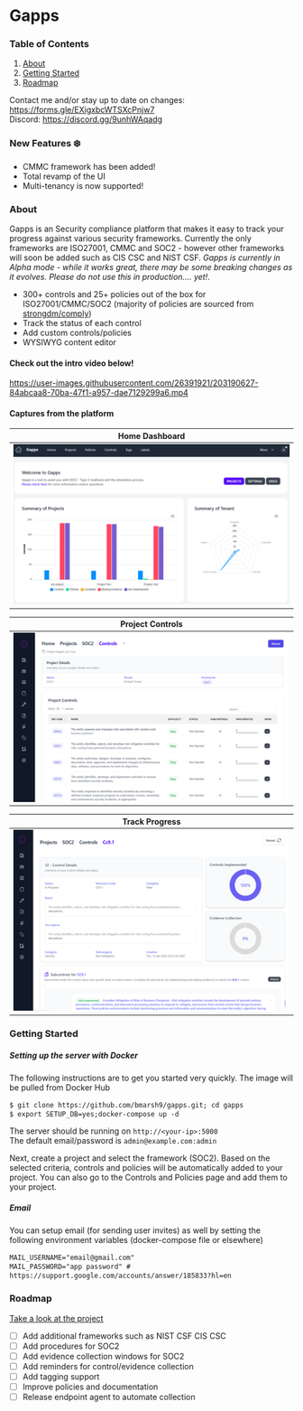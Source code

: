 # Gapps

### Table of Contents
1. [About](#about)
2. [Getting Started](#getting-started)
3. [Roadmap](#roadmap)

Contact me and/or stay up to date on changes: https://forms.gle/EXigxbcWTSXcPnjw7  
Discord: https://discord.gg/9unhWAqadg

### New Features :snowflake:
- CMMC framework has been added!
- Total revamp of the UI
- Multi-tenancy is now supported!

### About
Gapps is an Security compliance platform that makes it easy to track your progress against various security frameworks. Currently the only frameworks are ISO27001, CMMC and SOC2 - however other frameworks will soon be added such as CIS CSC and NIST CSF. *Gapps is currently in Alpha mode - while it works great, there may be some breaking changes as it evolves. Please do not use this in production.... yet!*.
- 300+ controls and 25+ policies out of the box for ISO27001/CMMC/SOC2 (majority of policies are sourced from [strongdm/comply](https://github.com/strongdm/comply))
- Track the status of each control
- Add custom controls/policies
- WYSIWYG content editor

#### Check out the intro video below!

https://user-images.githubusercontent.com/26391921/203190627-84abcaa8-70ba-47f1-a957-dae7129299a6.mp4

#### Captures from the platform

Home Dashboard          |
:-------------------------:|
![](img/gapps_2.PNG)  |

Project Controls          |
:-------------------------:|
![](img/3_gapps_1.PNG)  |

Track Progress          |
:-------------------------:|
![](img/3_gapps_2.PNG)  |

### Getting Started

##### Setting up the server with Docker

The following instructions are to get you started very quickly. The image will be pulled from Docker Hub

```
$ git clone https://github.com/bmarsh9/gapps.git; cd gapps
$ export SETUP_DB=yes;docker-compose up -d
```

The server should be running on `http://<your-ip>:5000`  
The default email/password is `admin@example.com:admin`

Next, create a project and select the framework (SOC2). Based on the selected criteria, controls and policies will be automatically added to your project. You can also go to the Controls and Policies page and add them to your project.

##### Email

You can setup email (for sending user invites) as well by setting the following environment variables (docker-compose file or elsewhere)

```
MAIL_USERNAME="email@gmail.com"
MAIL_PASSWORD="app password" # https://support.google.com/accounts/answer/185833?hl=en
```

### Roadmap

[Take a look at the project](https://github.com/users/bmarsh9/projects/1)

- [ ] Add additional frameworks such as NIST CSF CIS CSC
- [ ] Add procedures for SOC2
- [ ] Add evidence collection windows for SOC2
- [ ] Add reminders for control/evidence collection
- [ ] Add tagging support
- [ ] Improve policies and documentation
- [ ] Release endpoint agent to automate collection
